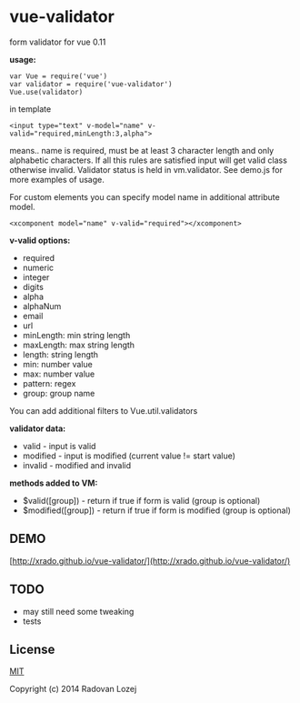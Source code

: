 vue-validator
=============

form validator for vue 0.11

__usage:__

    var Vue = require('vue')
    var validator = require('vue-validator')
    Vue.use(validator)

in template

    <input type="text" v-model="name" v-valid="required,minLength:3,alpha">

means.. name is required, must be at least 3 character length and only alphabetic characters. If all this rules are satisfied input will get valid class otherwise invalid. Validator status is held in vm.validator. See demo.js for more examples of usage.


For custom elements you can specify model name in additional attribute model.

    <xcomponent model="name" v-valid="required"></xcomponent>


__v-valid options:__

* required
* numeric
* integer
* digits
* alpha
* alphaNum
* email
* url
* minLength: min string length
* maxLength: max string length
* length: string length
* min: number value
* max: number value
* pattern: regex
* group: group name

You can add additional filters to Vue.util.validators

__validator data:__

* valid - input is valid
* modified - input is modified (current value != start value)
* invalid - modified and invalid


__methods added to VM:__

* $valid([group]) - return if true if form is valid (group is optional)
* $modified([group]) - return if true if form is modified (group is optional)


DEMO
----

[http://xrado.github.io/vue-validator/](http://xrado.github.io/vue-validator/)



TODO
----

* may still need some tweaking
* tests


## License

[MIT](http://opensource.org/licenses/MIT)

Copyright (c) 2014 Radovan Lozej 

